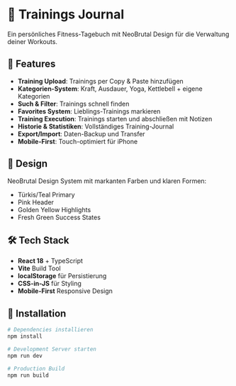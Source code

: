 # 💪 Trainings Journal

Ein persönliches Fitness-Tagebuch mit NeoBrutal Design für die Verwaltung deiner Workouts.

## 🚀 Features

- **Training Upload**: Trainings per Copy & Paste hinzufügen
- **Kategorien-System**: Kraft, Ausdauer, Yoga, Kettlebell + eigene Kategorien
- **Such & Filter**: Trainings schnell finden
- **Favorites System**: Lieblings-Trainings markieren
- **Training Execution**: Trainings starten und abschließen mit Notizen
- **Historie & Statistiken**: Vollständiges Training-Journal
- **Export/Import**: Daten-Backup und Transfer
- **Mobile-First**: Touch-optimiert für iPhone

## 🎨 Design

NeoBrutal Design System mit markanten Farben und klaren Formen:
- Türkis/Teal Primary
- Pink Header
- Golden Yellow Highlights
- Fresh Green Success States

## 🛠️ Tech Stack

- **React 18** + TypeScript
- **Vite** Build Tool
- **localStorage** für Persistierung
- **CSS-in-JS** für Styling
- **Mobile-First** Responsive Design

## 📱 Installation

```bash
# Dependencies installieren
npm install

# Development Server starten
npm run dev

# Production Build
npm run build
